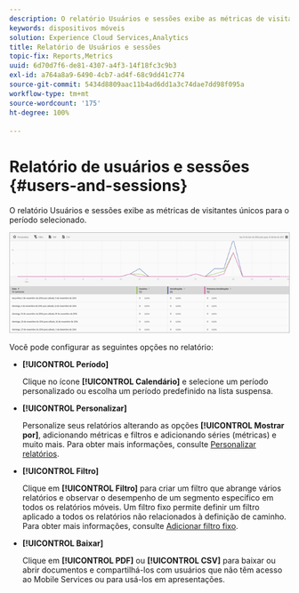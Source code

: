```yaml
---
description: O relatório Usuários e sessões exibe as métricas de visitantes únicos para o período de tempo selecionado.
keywords: dispositivos móveis
solution: Experience Cloud Services,Analytics
title: Relatório de Usuários e sessões
topic-fix: Reports,Metrics
uuid: 6d70d7f6-de81-4307-a4f3-14f18fc3c9b3
exl-id: a764a8a9-6490-4cb7-ad4f-68c9dd41c774
source-git-commit: 5434d8809aac11b4ad6dd1a3c74dae7dd98f095a
workflow-type: tm+mt
source-wordcount: '175'
ht-degree: 100%

---
```


# Relatório de usuários e sessões {#users-and-sessions}

O relatório Usuários e sessões exibe as métricas de visitantes únicos para o período selecionado.

![Relatório de usuários e sessões](assets/users_sessions.png)

Você pode configurar as seguintes opções no relatório:

* **[!UICONTROL Período]**

   Clique no ícone **[!UICONTROL Calendário]** e selecione um período personalizado ou escolha um período predefinido na lista suspensa.

* **[!UICONTROL Personalizar]**

   Personalize seus relatórios alterando as opções **[!UICONTROL Mostrar por]**, adicionando métricas e filtros e adicionando séries (métricas) e muito mais. Para obter mais informações, consulte [Personalizar relatórios](/help/using/usage/reports-customize/t-reports-customize.md).

* **[!UICONTROL Filtro]**

   Clique em **[!UICONTROL Filtro]** para criar um filtro que abrange vários relatórios e observar o desempenho de um segmento específico em todos os relatórios móveis. Um filtro fixo permite definir um filtro aplicado a todos os relatórios não relacionados à definição de caminho. Para obter mais informações, consulte [Adicionar filtro fixo](/help/using/usage/reports-customize/t-sticky-filter.md).

* **[!UICONTROL Baixar]**

   Clique em **[!UICONTROL PDF]** ou **[!UICONTROL CSV]** para baixar ou abrir documentos e compartilhá-los com usuários que não têm acesso ao Mobile Services ou para usá-los em apresentações.
